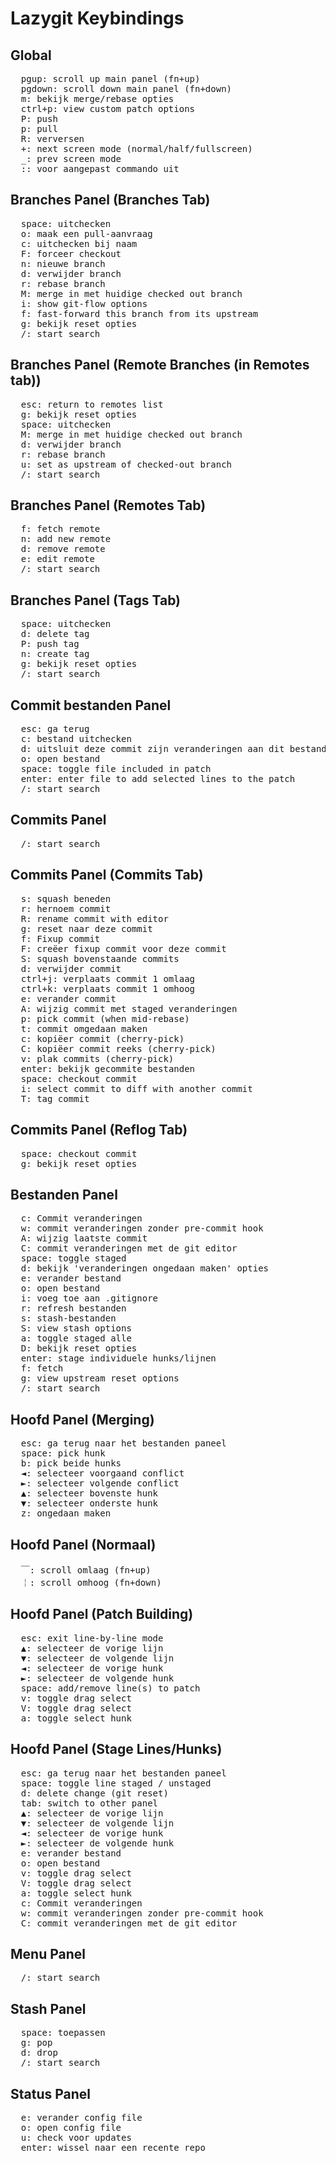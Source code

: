 # Lazygit Keybindings

## Global

<pre>
  <kbd>pgup</kbd>: scroll up main panel (fn+up)
  <kbd>pgdown</kbd>: scroll down main panel (fn+down)
  <kbd>m</kbd>: bekijk merge/rebase opties
  <kbd>ctrl+p</kbd>: view custom patch options
  <kbd>P</kbd>: push
  <kbd>p</kbd>: pull
  <kbd>R</kbd>: verversen
  <kbd>+</kbd>: next screen mode (normal/half/fullscreen)
  <kbd>_</kbd>: prev screen mode
  <kbd>:</kbd>: voor aangepast commando uit
</pre>

## Branches Panel (Branches Tab)

<pre>
  <kbd>space</kbd>: uitchecken
  <kbd>o</kbd>: maak een pull-aanvraag
  <kbd>c</kbd>: uitchecken bij naam
  <kbd>F</kbd>: forceer checkout
  <kbd>n</kbd>: nieuwe branch
  <kbd>d</kbd>: verwijder branch
  <kbd>r</kbd>: rebase branch
  <kbd>M</kbd>: merge in met huidige checked out branch
  <kbd>i</kbd>: show git-flow options
  <kbd>f</kbd>: fast-forward this branch from its upstream
  <kbd>g</kbd>: bekijk reset opties
  <kbd>/</kbd>: start search
</pre>

## Branches Panel (Remote Branches (in Remotes tab))

<pre>
  <kbd>esc</kbd>: return to remotes list
  <kbd>g</kbd>: bekijk reset opties
  <kbd>space</kbd>: uitchecken
  <kbd>M</kbd>: merge in met huidige checked out branch
  <kbd>d</kbd>: verwijder branch
  <kbd>r</kbd>: rebase branch
  <kbd>u</kbd>: set as upstream of checked-out branch
  <kbd>/</kbd>: start search
</pre>

## Branches Panel (Remotes Tab)

<pre>
  <kbd>f</kbd>: fetch remote
  <kbd>n</kbd>: add new remote
  <kbd>d</kbd>: remove remote
  <kbd>e</kbd>: edit remote
  <kbd>/</kbd>: start search
</pre>

## Branches Panel (Tags Tab)

<pre>
  <kbd>space</kbd>: uitchecken
  <kbd>d</kbd>: delete tag
  <kbd>P</kbd>: push tag
  <kbd>n</kbd>: create tag
  <kbd>g</kbd>: bekijk reset opties
  <kbd>/</kbd>: start search
</pre>

## Commit bestanden Panel

<pre>
  <kbd>esc</kbd>: ga terug
  <kbd>c</kbd>: bestand uitchecken
  <kbd>d</kbd>: uitsluit deze commit zijn veranderingen aan dit bestand
  <kbd>o</kbd>: open bestand
  <kbd>space</kbd>: toggle file included in patch
  <kbd>enter</kbd>: enter file to add selected lines to the patch
  <kbd>/</kbd>: start search
</pre>

## Commits Panel

<pre>
  <kbd>/</kbd>: start search
</pre>

## Commits Panel (Commits Tab)

<pre>
  <kbd>s</kbd>: squash beneden
  <kbd>r</kbd>: hernoem commit
  <kbd>R</kbd>: rename commit with editor
  <kbd>g</kbd>: reset naar deze commit
  <kbd>f</kbd>: Fixup commit
  <kbd>F</kbd>: creëer fixup commit voor deze commit
  <kbd>S</kbd>: squash bovenstaande commits
  <kbd>d</kbd>: verwijder commit
  <kbd>ctrl+j</kbd>: verplaats commit 1 omlaag
  <kbd>ctrl+k</kbd>: verplaats commit 1 omhoog
  <kbd>e</kbd>: verander commit
  <kbd>A</kbd>: wijzig commit met staged veranderingen
  <kbd>p</kbd>: pick commit (when mid-rebase)
  <kbd>t</kbd>: commit omgedaan maken
  <kbd>c</kbd>: kopiëer commit (cherry-pick)
  <kbd>C</kbd>: kopiëer commit reeks (cherry-pick)
  <kbd>v</kbd>: plak commits (cherry-pick)
  <kbd>enter</kbd>: bekijk gecommite bestanden
  <kbd>space</kbd>: checkout commit
  <kbd>i</kbd>: select commit to diff with another commit
  <kbd>T</kbd>: tag commit
</pre>

## Commits Panel (Reflog Tab)

<pre>
  <kbd>space</kbd>: checkout commit
  <kbd>g</kbd>: bekijk reset opties
</pre>

## Bestanden Panel

<pre>
  <kbd>c</kbd>: Commit veranderingen
  <kbd>w</kbd>: commit veranderingen zonder pre-commit hook
  <kbd>A</kbd>: wijzig laatste commit
  <kbd>C</kbd>: commit veranderingen met de git editor
  <kbd>space</kbd>: toggle staged
  <kbd>d</kbd>: bekijk 'veranderingen ongedaan maken' opties
  <kbd>e</kbd>: verander bestand
  <kbd>o</kbd>: open bestand
  <kbd>i</kbd>: voeg toe aan .gitignore
  <kbd>r</kbd>: refresh bestanden
  <kbd>s</kbd>: stash-bestanden
  <kbd>S</kbd>: view stash options
  <kbd>a</kbd>: toggle staged alle
  <kbd>D</kbd>: bekijk reset opties
  <kbd>enter</kbd>: stage individuele hunks/lijnen
  <kbd>f</kbd>: fetch
  <kbd>g</kbd>: view upstream reset options
  <kbd>/</kbd>: start search
</pre>

## Hoofd Panel (Merging)

<pre>
  <kbd>esc</kbd>: ga terug naar het bestanden paneel
  <kbd>space</kbd>: pick hunk
  <kbd>b</kbd>: pick beide hunks
  <kbd>◄</kbd>: selecteer voorgaand conflict
  <kbd>►</kbd>: selecteer volgende conflict
  <kbd>▲</kbd>: selecteer bovenste hunk
  <kbd>▼</kbd>: selecteer onderste hunk
  <kbd>z</kbd>: ongedaan maken
</pre>

## Hoofd Panel (Normaal)

<pre>
  <kbd>￣</kbd>: scroll omlaag (fn+up)
  <kbd>￤</kbd>: scroll omhoog (fn+down)
</pre>

## Hoofd Panel (Patch Building)

<pre>
  <kbd>esc</kbd>: exit line-by-line mode
  <kbd>▲</kbd>: selecteer de vorige lijn
  <kbd>▼</kbd>: selecteer de volgende lijn
  <kbd>◄</kbd>: selecteer de vorige hunk
  <kbd>►</kbd>: selecteer de volgende hunk
  <kbd>space</kbd>: add/remove line(s) to patch
  <kbd>v</kbd>: toggle drag select
  <kbd>V</kbd>: toggle drag select
  <kbd>a</kbd>: toggle select hunk
</pre>

## Hoofd Panel (Stage Lines/Hunks)

<pre>
  <kbd>esc</kbd>: ga terug naar het bestanden paneel
  <kbd>space</kbd>: toggle line staged / unstaged
  <kbd>d</kbd>: delete change (git reset)
  <kbd>tab</kbd>: switch to other panel
  <kbd>▲</kbd>: selecteer de vorige lijn
  <kbd>▼</kbd>: selecteer de volgende lijn
  <kbd>◄</kbd>: selecteer de vorige hunk
  <kbd>►</kbd>: selecteer de volgende hunk
  <kbd>e</kbd>: verander bestand
  <kbd>o</kbd>: open bestand
  <kbd>v</kbd>: toggle drag select
  <kbd>V</kbd>: toggle drag select
  <kbd>a</kbd>: toggle select hunk
  <kbd>c</kbd>: Commit veranderingen
  <kbd>w</kbd>: commit veranderingen zonder pre-commit hook
  <kbd>C</kbd>: commit veranderingen met de git editor
</pre>

## Menu Panel

<pre>
  <kbd>/</kbd>: start search
</pre>

## Stash Panel

<pre>
  <kbd>space</kbd>: toepassen
  <kbd>g</kbd>: pop
  <kbd>d</kbd>: drop
  <kbd>/</kbd>: start search
</pre>

## Status Panel

<pre>
  <kbd>e</kbd>: verander config file
  <kbd>o</kbd>: open config file
  <kbd>u</kbd>: check voor updates
  <kbd>enter</kbd>: wissel naar een recente repo
</pre>
